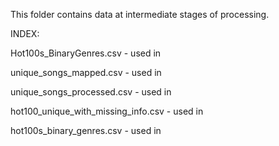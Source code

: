 This folder contains data at intermediate stages of processing. 

INDEX: 

Hot100s_BinaryGenres.csv - used in 

unique_songs_mapped.csv - used in 

unique_songs_processed.csv - used in

hot100_unique_with_missing_info.csv - used in

hot100s_binary_genres.csv - used in

